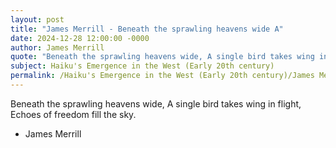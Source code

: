 ```yaml
---
layout: post
title: "James Merrill - Beneath the sprawling heavens wide A"
date: 2024-12-28 12:00:00 -0000
author: James Merrill
quote: "Beneath the sprawling heavens wide, A single bird takes wing in flight, Echoes of freedom fill the sky."
subject: Haiku's Emergence in the West (Early 20th century)
permalink: /Haiku's Emergence in the West (Early 20th century)/James Merrill/James Merrill - Beneath the sprawling heavens wide A
---
```


Beneath the sprawling heavens wide, A single bird takes wing in flight, Echoes of freedom fill the sky.

- James Merrill
